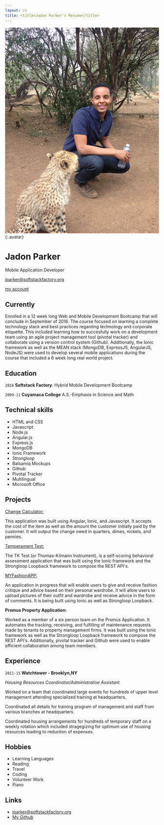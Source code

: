 ```yaml
---
layout: cv
title: <title>Jadon Parker's Resume</title>
---
```


![Jadon](./media/22.png){:.avatar}

# Jadon Parker 
Mobile Application Developer

<div id="webaddress">
<a href="mailto:">jparker@softstackfactory.org</a>

<i class="fa fa-github"></i> <a href="https://github.com/jparkerssf">my account</a>


</div>


## Currently

Enrolled in a 12 week long Web and Mobile Development Bootcamp that will conclude in September of 2016.  The course focused on learning a complete technology stack and best practices regarding technology and corporate etiquette. This included learning how to succesfully work on a development team using an agile project management tool (pivotal tracker) and collaborate using a version control system (Github).
Additionally, the Ionic framework as well as the  MEAN stack (MongoDB, ExpressJS, AngularJS, NodeJS) were used to develop several mobile applications during the course that included a 6 week long real world project.


## Education

`2016`
__Softstack Factory__: Hybrid Mobile Development Bootcamp

`2009-11`
__Cuyamaca College__ A.S.-Emphasis in Science and Math

## Technical skills

* HTML and CSS
* Javascript
* Node.js
* Angular.js
* Express.js
* MongoDB
* Ionic Framework
* Strongloop
* Balsamiq Mockups
* Github
* Pivotal Tracker
* Multilingual
* Microsoft Office
 
## Projects

<a href= "http://codepen.io/jadtheparker/pen/wWWRBK">Change Calculator: </a>


This application was built using Angular, Ionic, and Javascript. It accepts the cost of the item as well as the amount the customer initially paid by the customer. It will output the change owed in quarters, dimes, nickels, and pennies. 



<a href="https://github.com/jparkerssf/ionicapp2">Temperament Test: </a>


The TK Test (or Thomas-Kilmann Instrument), is a self-scoring behavioral assessment application that was built using the Ionic framework and the Strongloop Loopback framework to compose the REST API's.



<a href="https://github.com/jparkerssf/fashionApp">MYFashionAPP:</a> 

An application in progress that will enable users to give and  receive fashion critique and advice based on their personal wardrobe. It will allow users to upload pictures of their outfit and wardrobe and receive advice in the form of comments. It is being built using Ionic as well as Strongloop Loopback. 
 
<p><strong>Promus Property Application:</strong></p>Worked as a member of a six person team on the Promus Application.  It automates the tracking, receiving, and fulfilling of maintenance requests made by tenants to property management firms. It was built using the Ionic framework as well as the  Strongloop Loopback framework to compose the REST API's. Additionally, pivotal tracker and Github were used to enable efficient collaboration among team members.
 
 
 
## Experience

`2011-15`
__Watchtower - Brooklyn,NY__

*Housing Resources Coordinator/Administrative Assistant*

Worked on a team that coordinated large events for hundreds of upper level management attending specialized training at headquarters.

Coordinated all details for training program of management and staff from various branches at headquarters. 

Coordinated housing arrangements for hundreds of temporary staff on a weekly rotation which included stragegizing for optimum use of housing resources leading to  reduction of expenses.



## Hobbies

* Learning Languages
* Reading
* Travel
* Coding
* Volunteer Work
* Piano

## Links

* <i class="fa fa-envelope"></i> <a href="mailto:">jparker@softstackfactory.org</a><br />
* <i class="fa fa-github"></i> <a href="https://github.com/jparkerssf">My Github</a><br />


